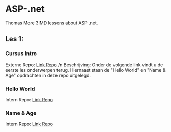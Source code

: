 # ASP-.net
Thomas More 3IMD lessens about ASP .net.

## Les 1:
### Cursus Intro
Externe Repo: [Link Repo](https://github.com/rceuls/Course2019/blob/master/Intro.md) /n
Beschrijving: Onder de volgende link vindt u de eerste les onderwerpen terug. Hiernaast staan de "Hello World" en "Name & Age" opdrachten in deze repo uitgelegd.
### Hello World
Intern Repo: [Link Repo](https://github.com/LarsPauwels/ASP-.net/tree/master/les%201/HelloWorld)
### Name & Age
Intern Repo: [Link Repo](https://github.com/LarsPauwels/ASP-.net/tree/master/les%201/age)
